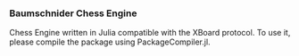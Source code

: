 ### Baumschnider Chess Engine

Chess Engine written in Julia compatible with the XBoard protocol.
To use it, please compile the package using PackageCompiler.jl.